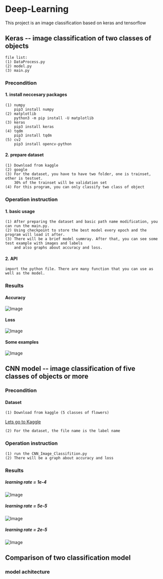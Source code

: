 # Deep-Learning
This project is an image classification based on keras and tensorflow
## Keras -- image classification of two classes of objects
    file list:
    (1) DataProcess.py
    (2) model.py
    (3) main.py
### Precondition
#### 1. install neccesary packages
    (1) numpy   
        pip3 install numpy
    (2) matplotlib
        python3 -m pip install -U matplotlib
    (3) keras
        pip3 install keras
    (4) tqdm
        pip3 install tqdm
    (5) cv2
        pip3 install opencv-python
#### 2. prepare dataset
    (1) Download from kaggle
    (2) google 
    (3) For the dataset, you have to have two folder, one is trainset, other is testset.     
        30% of the trainset will be validation set
    (4) For this program, you can only classify two class of object

### Operation instruction
#### 1. basic usage
    (1) After preparing the dataset and basic path name modification, you can run the main.py.    
    (2) Using checkpoint to store the best model every epoch and the program will load it after.
    (3) There will be a brief model summray. After that, you can see some test example with images and labels
        and also graphs about accuracy and loss.
#### 2. API
    import the python file. There are many function that you can use as well as the model.
### Results
#### Accuracy
![Image](https://github.com/zywan/Deep-Learning/blob/master/Accuracy.png)
#### Loss
![Image](https://github.com/zywan/Deep-Learning/blob/master/loss.png)
#### Some examples
![Image](https://github.com/zywan/Deep-Learning/blob/master/Figure_1.png)
## CNN model -- image classification of five classes of objects or more
### Precondition 
#### Dataset
    (1) Download from kaggle (5 classes of flowers)    
[Lets go to Kaggle]( https://www.kaggle.com/alxmamaev/flowers-recognition)      
    
    (2) For the dataset, the file name is the label name
### Operation instruction
    (1) run the CNN_Image_Classifition.py
    (2) There will be a graph about accuracy and loss
### Results
##### learning rate = 1e-4
![Image](https://github.com/zywan/Deep-Learning/blob/master/lr%3D10%20-4.png)
##### learning rate = 5e-5
![Image](https://github.com/zywan/Deep-Learning/blob/master/lr%20%3D%205%2010%20-5.png)
##### learning rate = 2e-5
![Image](https://github.com/zywan/Deep-Learning/blob/master/lr%20%3D%202%2010%20-%205.png)

## Comparison of two classification model
### model achitecture

